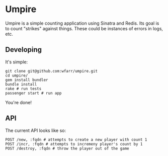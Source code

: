 # Umpire

Umpire is a simple counting application using Sinatra and Redis.
Its goal is to count "strikes" against things.
These could be instances of errors in logs, etc.

## Developing

It's simple:

    git clone git@github.com:wfarr/umpire.git
    cd umpire/
    gem install bundler
    bundle install
    rake # run tests
    passenger start # run app

You're done!

## API

The current API looks like so:

    POST /new, :fqdn # attempts to create a new player with count 1
    POST /incr, :fqdn # attempts to incremeny player's count by 1
    POST /destroy, :fqdn # throw the player out of the game